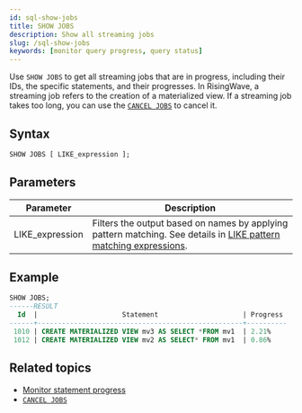 ```yaml
---
id: sql-show-jobs
title: SHOW JOBS
description: Show all streaming jobs
slug: /sql-show-jobs
keywords: [monitor query progress, query status]
---
```

<head>
  <link rel="canonical" href="https://docs.risingwave.com/docs/current/sql-show-jobs/" />
</head>

Use `SHOW JOBS` to get all streaming jobs that are in progress, including their IDs, the specific statements, and their progresses. In RisingWave, a streaming job refers to the creation of a materialized view. If a streaming job takes too long, you can use the [`CANCEL JOBS`](/sql/commands/sql-cancel-jobs.md) to cancel it.

## Syntax

```sql
SHOW JOBS [ LIKE_expression ];
```

## Parameters
|Parameter   | Description           |
|---------------------------|-----------------------|
|LIKE_expression| Filters the output based on names by applying pattern matching. See details in [LIKE pattern matching expressions](/sql/functions-operators/sql-function-string.md#like-pattern-matching-expressions).|

## Example

```sql
SHOW JOBS;
------RESULT
  Id  |                     Statement                     | Progress
------+---------------------------------------------------+----------
 1010 | CREATE MATERIALIZED VIEW mv3 AS SELECT *FROM mv1  | 2.21%
 1012 | CREATE MATERIALIZED VIEW mv2 AS SELECT* FROM mv1  | 0.86%
```

## Related topics

- [Monitor statement progress](/manage/view-statement-progress.md)
- [`CANCEL JOBS`](/sql/commands/sql-cancel-jobs.md)

